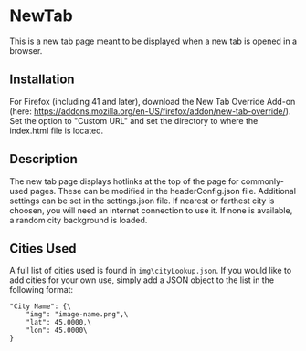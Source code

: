 # NewTab
This is a new tab page meant to be displayed when a new tab is opened in a browser.

## Installation
For Firefox (including 41 and later), download the New Tab Override Add-on (here: https://addons.mozilla.org/en-US/firefox/addon/new-tab-override/). Set the option to "Custom URL" and set the directory to where the index.html file is located.

## Description
The new tab page displays hotlinks at the top of the page for commonly-used pages. These can be modified in the headerConfig.json file. Additional settings can be set in the settings.json file. If nearest or farthest city is choosen, you will need an internet connection to use it. If none is available, a random city background is loaded.

## Cities Used
A full list of cities used is found in `img\cityLookup.json`. If you would like to add cities for your own use, simply add a JSON object to the list in the following format: 
~~~~
"City Name": {\
    "img": "image-name.png",\
    "lat": 45.0000,\
    "lon": 45.0000\
}
~~~~

